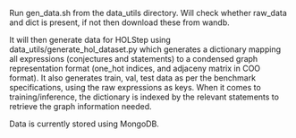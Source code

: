 Run gen_data.sh from the data_utils directory. Will check whether raw_data and dict is present, if not then download these from wandb. 

It will then generate data for HOLStep using data_utils/generate_hol_dataset.py which generates a dictionary mapping all expressions (conjectures and statements)
to a condensed graph representation format (one_hot indices, and adjaceny matrix in COO format). It also generates train, val, test data as per the benchmark specifications, using the raw expressions as keys. 
When it comes to training/inference, the dictionary is indexed by the relevant statements to retrieve the graph information needed. 

Data is currently stored using MongoDB.